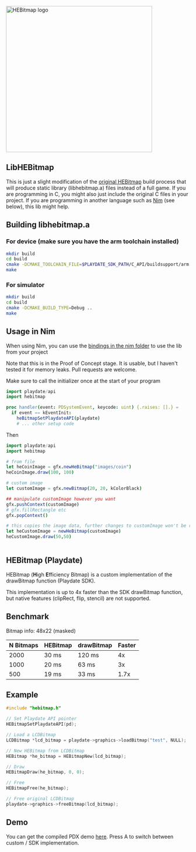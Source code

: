 <picture>
    <source media="(prefers-color-scheme: dark)" srcset="assets/logo-dark-512.png">
    <img src="assets/logo-light-512.png" width="400" alt="HEBitmap logo">
</picture>

## LibHEBitmap
This is just a slight modification of the [original HEBitmap](https://github.com/risolvipro/HEBitmap) build process that will produce static library (libhebitmap.a) files instead of a full game. If you are programming in C, you might also just include the original C files in your project. If you are programming in another language such as [Nim](https://github.com/samdze/playdate-nim) (see below), this lib might help.

## Building libhebitmap.a

### For device (make sure you have the arm toolchain installed)
```bash
mkdir build
cd build
cmake -DCMAKE_TOOLCHAIN_FILE=$PLAYDATE_SDK_PATH/C_API/buildsupport/arm.cmake -DCMAKE_BUILD_TYPE=Release ..
make
```

### For simulator
```bash
mkdir build
cd build
cmake -DCMAKE_BUILD_TYPE=Debug ..
make
```

## Usage in Nim
When using Nim, you can use the [bindings in the nim folder](nim/hebitmap.nim) to use the lib from your project

Note that this is in the Proof of Concept stage. It is usable, but I haven't tested it for memory leaks. Pull requests are welcome.

Make sure to call the initializer once at the start of your program

```nim
import playdate/api
import hebitmap

proc handler(event: PDSystemEvent, keycode: uint) {.raises: [].} =
  if event == kEventInit:
    heBitmapSetPlaydateAPI(playdate)
    # ... other setup code
```

Then

```nim
import playdate/api
import hebitmap

# from file
let heCoinImage = gfx.newHeBitmap("images/coin")
heCoinImage.draw(100, 100)

# custom image
let customImage = gfx.newBitmap(20, 20, kColorBlack)

## manipulate customImage however you want
gfx.pushContext(customImage)
# gfx.fillRectangle etc
gfx.popContext()

# this copies the image data, further changes to customImage won't be reflected
let heCustomImage = newHeBitmap(customImage) 
heCustomImage.draw(50,50)
    
```


## HEBitmap (Playdate)

HEBitmap (**H**igh **E**fficiency Bitmap) is a custom implementation of the drawBitmap function (Playdate SDK).

This implementation is up to 4x faster than the SDK drawBitmap function, but native features (clipRect, flip, stencil) are not supported.

## Benchmark

Bitmap info: 48x22 (masked)

| N Bitmaps | HEBitmap | drawBitmap | Faster
|:---|:---|:---|:---|
| 2000 | 30 ms | 120 ms | 4x
| 1000 | 20 ms | 63 ms | 3x
| 500 | 19 ms | 33 ms | 1.7x

## Example

```c
#include "hebitmap.h"

// Set Playdate API pointer
HEBitmapSetPlaydateAPI(pd);

// Load a LCDBitmap
LCDBitmap *lcd_bitmap = playdate->graphics->loadBitmap("test", NULL);

// New HEBitmap from LCDBitmap
HEBitmap *he_bitmap = HEBitmapNew(lcd_bitmap);

// Draw
HEBitmapDraw(he_bitmap, 0, 0);

// Free
HEBitmapFree(he_bitmap);

// Free original LCDBitmap
playdate->graphics->freeBitmap(lcd_bitmap);
```

## Demo

You can get the compiled PDX demo [here](demo/HEBitmap.pdx.zip "PDX demo"). Press A to switch between custom / SDK implementation.
